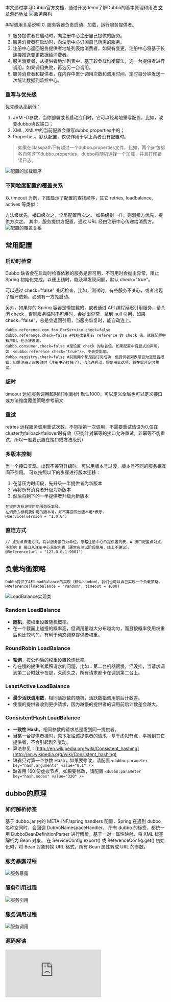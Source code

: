 本文通过学习Dubbo官方文档，通过开发demo了解Dubbo的基本原理和用法 [文章源码地址](https://github.com/nongger/darren-dubbo)
![服务架构](https://upload-images.jianshu.io/upload_images/20792523-e759c312aaf4808f.png?imageMogr2/auto-orient/strip%7CimageView2/2/w/1240)

###调用关系说明
0. 服务容器负责启动，加载，运行服务提供者。
1. 服务提供者在启动时，向注册中心注册自己提供的服务。
2. 服务消费者在启动时，向注册中心订阅自己所需的服务。
3. 注册中心返回服务提供者地址列表给消费者，如果有变更，注册中心将基于长连接推送变更数据给消费者。
4. 服务消费者，从提供者地址列表中，基于软负载均衡算法，选一台提供者进行调用，如果调用失败，再选另一台调用。
5. 服务消费者和提供者，在内存中累计调用次数和调用时间，定时每分钟发送一次统计数据到监控中心。

### 重写与优先级
优先级从高到低：

1. JVM -D参数，当你部署或者启动应用时，它可以轻易地重写配置，比如，改变dubbo协议端口；
2. XML, XML中的当前配置会重写dubbo.properties中的；
3. Properties，默认配置，仅仅作用于以上两者没有配置时。
>如果在classpath下有超过一个dubbo.properties文件，比如，两个jar包都各自包含了dubbo.properties，dubbo将随机选择一个加载，并且打印错误日志。

![配置的加载顺序](https://upload-images.jianshu.io/upload_images/20792523-94538693afc44867.png?imageMogr2/auto-orient/strip%7CimageView2/2/w/1240)

### 不同粒度配置的覆盖关系
以 timeout 为例，下图显示了配置的查找顺序，其它 retries, loadbalance, actives 等类似：

方法级优先，接口级次之，全局配置再次之。
如果级别一样，则消费方优先，提供方次之。
其中，服务提供方配置，通过 URL 经由注册中心传递给消费方。
![配置的覆盖关系](https://upload-images.jianshu.io/upload_images/20792523-bb039cad21a79a96.png?imageMogr2/auto-orient/strip%7CimageView2/2/w/1240)

## 常用配置
### 启动时检查
Dubbo 缺省会在启动时检查依赖的服务是否可用，不可用时会抛出异常，阻止 Spring 初始化完成，以便上线时，能及早发现问题，默认 check="true"。

可以通过 check="false" 关闭检查，比如，测试时，有些服务不关心，或者出现了循环依赖，必须有一方先启动。

另外，如果你的 Spring 容器是懒加载的，或者通过 API 编程延迟引用服务，请关闭 check，否则服务临时不可用时，会抛出异常，拿到 null 引用，如果 check="false"，总是会返回引用，当服务恢复时，能自动连上。
```
dubbo.reference.com.foo.BarService.check=false
dubbo.reference.check=false #强制改变所有 reference 的 check 值，就算配置中有声明，也会被覆盖。
dubbo.consumer.check=false #是设置 check 的缺省值，如果配置中有显式的声明，如：<dubbo:reference check="true"/>，不会受影响。
dubbo.registry.check=false #前面两个都是指订阅成功，但提供者列表是否为空是否报错，如果注册订阅失败时（注册中心挂掉了），也允许启动，需使用此选项，将在后台定时重试。
```
### 超时
timeout 远程服务调用超时时间(毫秒)  默认1000，可以定义全局也可以定义接口或方法维度覆盖策略参考前文
### 重试
retries 远程服务调用重试次数，不包括第一次调用，不需要重试请设为0,仅在cluster为failback/failover时有效（只能针对幂等的接口允许重试，非幂等不能重试，所以一般要设置在接口或方法级别）
### 多版本控制
当一个接口实现，出现不兼容升级时，可以用版本号过渡，版本号不同的服务相互间不引用。
可以按照以下的步骤进行版本迁移：
1. 在低压力时间段，先升级一半提供者为新版本
2. 再将所有消费者升级为新版本
3. 然后将剩下的一半提供者升级为新版本
```
在提供方标记提供的服务版本号。
在消费方标明要引用的版本号，如不需要区分版本用*表示。
@Service(version = "1.0.0") 
```
### 直连方式
```
// 点对点直连方式，将以服务接口为单位，忽略注册中心的提供者列表，A 接口配置点对点，不影响 B 接口从注册中心获取列表（通常在测试阶段使用，线上不建议）。
@Reference(url = "127.0.0.1:9001")
```
## 负载均衡策略
```
Dubbo提供了4种LoadBalance的实现（默认random），我们也可以自己实现一个负载策略。
@Reference(loadbalance = "random", timeout = 1000)
```
![LoadBalance实现类](https://upload-images.jianshu.io/upload_images/20792523-8c92c1331b0aa82e.png?imageMogr2/auto-orient/strip%7CimageView2/2/w/1240)

### Random LoadBalance

*   **随机**，按权重设置随机概率。
*   在一个截面上碰撞的概率高，但调用量越大分布越均匀，而且按概率使用权重后也比较均匀，有利于动态调整提供者权重。

### RoundRobin LoadBalance

*   **轮询**，按公约后的权重设置轮询比率。
*   存在慢的提供者累积请求的问题，比如：第二台机器很慢，但没挂，当请求调到第二台时就卡在那，久而久之，所有请求都卡在调到第二台上。

### LeastActive LoadBalance

*   **最少活跃调用数**，相同活跃数的随机，活跃数指调用前后计数差。
*   使慢的提供者收到更少请求，因为越慢的提供者的调用前后计数差会越大。

### ConsistentHash LoadBalance

*   **一致性 Hash**，相同参数的请求总是发到同一提供者。
*   当某一台提供者挂时，原本发往该提供者的请求，基于虚拟节点，平摊到其它提供者，不会引起剧烈变动。
*   算法参见：[http://en.wikipedia.org/wiki/Consistent_hashing](http://en.wikipedia.org/wiki/Consistent_hashing)
*   缺省只对第一个参数 Hash，如果要修改，请配置 `<dubbo:parameter key="hash.arguments" value="0,1" />`
*   缺省用 160 份虚拟节点，如果要修改，请配置 `<dubbo:parameter key="hash.nodes" value="320" />`

## dubbo的原理
### 如何解析标签
基于 dubbo.jar 内的 META-INF/spring.handlers 配置，Spring 在遇到 dubbo 名称空间时，会回调 DubboNamespaceHandler。
所有 dubbo 的标签，都统一用 DubboBeanDefinitionParser 进行解析，基于一对一属性映射，将 XML 标签解析为 Bean 对象。
在 ServiceConfig.export() 或 ReferenceConfig.get() 初始化时，将 Bean 对象转换 URL 格式，所有 Bean 属性转成 URL 的参数。
### 服务暴露过程
![服务暴露](https://upload-images.jianshu.io/upload_images/20792523-0886bb6555776712.png?imageMogr2/auto-orient/strip%7CimageView2/2/w/1240)
### 服务引用过程
![服务引用](https://upload-images.jianshu.io/upload_images/20792523-2e23434ecbeda010.png?imageMogr2/auto-orient/strip%7CimageView2/2/w/1240)

### 服务调用过程
![服务调用](https://upload-images.jianshu.io/upload_images/20792523-bdd74f56ed5e1d1c.png?imageMogr2/auto-orient/strip%7CimageView2/2/w/1240)

### 源码解读
![官方导读](http://dubbo.apache.org/zh-cn/docs/dev/implementation.html)